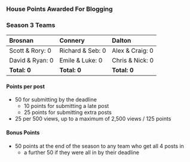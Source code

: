 ### House Points Awarded For Blogging

### Season 3 Teams

| Brosnan         | Connery          | Dalton          |
| :-------------- | :--------------- | :-------------- |
| Scott & Rory: 0 | Richard & Seb: 0 | Alex & Craig: 0 |
| David & Ryan: 0 | Emile & Luke: 0  | Chris & Nick: 0 |
| **Total: 0**    | **Total: 0**     | **Total: 0**    |

#### Points per post
  - 50 for submitting by the deadline
    - 10 points for submitting a late post
    - 25 points for submitting extra posts
  - 25 per 500 views, up to a maximum of 2,500 views / 125 points

#### Bonus Points
  - 50 points at the end of the season to any team who get all 4 posts in
    - a further 50 if they were all in by their deadline
